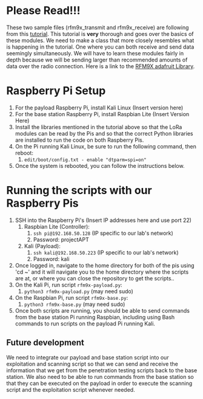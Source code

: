 # Please Read!!!

These two sample files (rfm9x_transmit and rfm9x_receive) are following from this [tutorial](https://learn.adafruit.com/lora-and-lorawan-radio-for-raspberry-pi/raspberry-pi-wiring). This tutorial is **very**
thorough and goes over the basics of these modules. We need to make a class that more closely resembles what is happening in the tutorial. One where you can both receive and send data seemingly simultaneously. We will have to learn these modules fairly in depth because we will be sending larger than recommended amounts of data over the radio connection. Here is a link to the [RFM9X adafruit Library](https://github.com/adafruit/Adafruit_CircuitPython_RFM9x).

# Raspberry Pi Setup

1) For the payload Raspberry Pi, install Kali Linux (Insert version here)
2) For the base station Raspberry Pi, install Raspbian Lite (Insert Version Here)
3) Install the libraries mentioned in the tutorial above so that the LoRa modules can be read by the Pis and so that the correct Python libraries are installed to run the code on both Raspberry Pis.
4) On the Pi running Kali Linux, be sure to run the following command, then reboot:
   1) `edit/boot/config.txt - enable "dtparm=spi=on"`
5) Once the system is rebooted, you can follow the instructions below.

# Running the scripts with our Raspberry Pis

1) SSH into the Raspberry Pi's (Insert IP addresses here and use port 22)
   1) Raspbian Lite (Controller):
      1) `ssh pi@192.168.50.128` (IP specific to our lab's network)
      2) Password: projectAPT
   2) Kali (Payload):
      1) `ssh kali@192.168.50.223` (IP specific to our lab's network)
      2) Password: kali
2) Once logged in, navigate to the home directory for both of the pis using 'cd ~' and it will navigate you to the home directory where the scripts are at, or where you can close the repository to get the scripts..
3) On the Kali Pi, run script `rfm9x-payload.py`:
      1) `python3 rfm9x-payload.py` (may need sudo)
5) On the Raspbian Pi, run script `rfm9x-base.py`:
      1) `python3 rfm9x-base.py` (may need sudo)
7) Once both scripts are running, you should be able to send commands from the base station Pi running Raspbian, including using Bash commands to run scripts on the payload Pi running Kali.

## Future development

We need to integrate our payload and base station script into our exploitation and scanning script so that we can send and receive the information that we get from the penetration testing scripts back to the base station. We also need to be able to run commands from the base station so that they can be executed on the payload in order to execute the scanning script and the exploitation script whenever needed.

